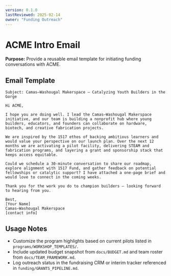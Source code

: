 ```yaml
---
version: 0.1.0
lastReviewed: 2025-02-14
owner: "Funding Outreach"
---
```


# ACME Intro Email

**Purpose:** Provide a reusable email template for initiating funding conversations with ACME.

## Email Template
```
Subject: Camas–Washougal Makerspace — Catalyzing Youth Builders in the Gorge

Hi ACME,

I hope you are doing well. I lead the Camas–Washougal Makerspace initiative, and our team is building a nonprofit hub where young builders, educators, and founders can collaborate on hardware, biotech, and creative fabrication projects.

We are inspired by the 1517 ethos of backing ambitious learners and would value your perspective on our launch plan. Over the next 12 months we are activating a pilot facility, delivering STEAM and fabrication programs, and layering a grant and sponsorship stack that keeps access equitable.

Could we schedule a 30-minute conversation to share our roadmap, explore alignment with 1517 Fund, and gather feedback on potential fellowships or catalytic support? I have attached a one-page brief and would love to connect in the coming weeks.

Thank you for the work you do to champion builders — looking forward to hearing from you.

Best,
[Your Name]
Camas–Washougal Makerspace
[contact info]
```

## Usage Notes
- Customize the program highlights based on current pilots listed in `programs/WORKSHOP_TEMPLATES/`.
- Include updated budget snapshot from `docs/BUDGET.md` and team roster from `docs/TEAM_FRAMEWORK.md`.
- Log outreach status in the fundraising CRM or interim tracker referenced in `funding/GRANTS_PIPELINE.md`.
